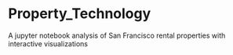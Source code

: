 # Property_Technology
A jupyter notebook analysis of San Francisco rental properties with interactive visualizations
